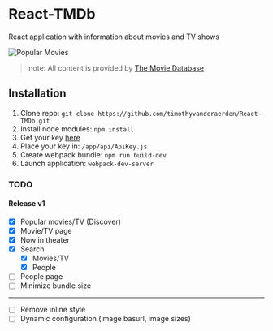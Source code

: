 # React-TMDb
React application with information about movies and TV shows

![Popular Movies](https://cloud.githubusercontent.com/assets/7502104/20600337/70121188-b253-11e6-8314-4a9ef6ba6360.png)

   > note: All content is provided by [The Movie Database](https://www.themoviedb.org)
    
## Installation ##
1. Clone repo:
    `git clone https://github.com/timothyvanderaerden/React-TMDb.git`
2. Install node modules:
    `npm install`
3. Get your key [here](https://www.themoviedb.org)
4. Place your key in: 
    `/app/api/ApiKey.js`
5. Create webpack bundle:
    `npm run build-dev`
6. Launch application:
    `webpack-dev-server`
    
### TODO ###
#### Release v1 ####
- [x] Popular movies/TV (Discover)
- [x] Movie/TV page
- [x] Now in theater
- [x] Search
   - [x] Movies/TV
   - [x] People
- [ ] People page
- [ ] Minimize bundle size

---
- [ ] Remove inline style
- [ ] Dynamic configuration (image basurl, image sizes)
